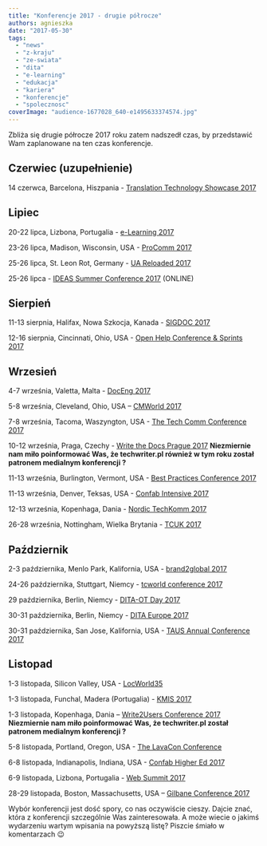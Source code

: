 ```yaml
---
title: "Konferencje 2017 - drugie półrocze"
authors: agnieszka
date: "2017-05-30"
tags:
  - "news"
  - "z-kraju"
  - "ze-swiata"
  - "dita"
  - "e-learning"
  - "edukacja"
  - "kariera"
  - "konferencje"
  - "spolecznosc"
coverImage: "audience-1677028_640-e1495633374574.jpg"
---
```


Zbliża się drugie półrocze 2017 roku zatem nadszedł czas, by przedstawić Wam
zaplanowane na ten czas konferencje.

## Czerwiec (uzupełnienie)

14 czerwca, Barcelona, Hiszpania
- [Translation Technology Showcase 2017](https://www.taus.net/events/conferences/translation-technology-showcase-barcelona#overview)

## Lipiec

20-22 lipca, Lizbona, Portugalia - [e-Learning 2017](http://elearning-conf.org)

23-26 lipca, Madison, Wisconsin, USA -
[ProComm 2017](http://sites.ieee.org/pcs/procomm2017/)

25-26 lipca, St. Leon Rot, Germany - [UA Reloaded 2017](http://ua-reloaded.de/)

25-26 lipca -
[IDEAS Summer Conference 2017](https://ideas.infomanagementcenter.com/) (ONLINE)

## Sierpień

11-13 sierpnia, Halifax, Nowa Szkocja, Kanada -
[SIGDOC 2017](https://sigdoc.acm.org/conference/2017/)

12-16 sierpnia, Cincinnati, Ohio, USA
- [Open Help Conference & Sprints 2017](https://conf.openhelp.cc/)

## Wrzesień

4-7 września, Valetta, Malta -
[DocEng 2017](https://doceng.org/newsite/doceng2017)

5-8 września, Cleveland, Ohio, USA
– [CMWorld 2017](http://www.contentmarketingworld.com/)

7-8 września, Tacoma, Waszyngton, USA -
[The Tech Comm Conference 2017](http://conference.writersua.com/techcomm/)

10-12 września, Praga, Czechy -
[Write the Docs Prague 2017](http://www.writethedocs.org/conf/eu/2017/)
**Niezmiernie nam miło poinformować Was, że techwriter.pl również w tym roku
został patronem medialnym konferencji ?**

11-13 września, Burlington, Vermont, USA -
[Best Practices Conference 2017](https://bp.infomanagementcenter.com/2017-conference/)

11-13 września, Denver, Teksas, USA -
[Confab Intensive 2017](http://confabevents.com/events/intensive-2017)

12-13 września, Kopenhaga, Dania -
[Nordic TechKomm 2017](http://www.nordic-techkomm.com/)

26-28 września, Nottingham, Wielka Brytania -
[TCUK 2017](http://technicalcommunicationuk.com/)

## Październik

2-3 października, Menlo Park, Kalifornia, USA -
[brand2global 2017](http://www.brand2global.com/)

24-26 października, Stuttgart, Niemcy -
[tcworld conference 2017](http://conferences.tekom.de/tcworld17/tcworld17/)

29 października, Berlin, Niemcy -
[DITA-OT Day 2017](https://www.oxygenxml.com/events/2017/dita-ot_day.html)

30-31 października, Berlin, Niemcy -
[DITA Europe 2017](https://ditaeurope.infomanagementcenter.com/)

30-31 października, San Jose, Kalifornia, USA -
[TAUS Annual Conference 2017](https://www.taus.net/events/conferences/taus-annual-conference-2017#call-for-proposals)

## Listopad

1-3 listopada, Silicon Valley, USA -
[LocWorld35](https://locworld.com/events/locworld35-silicon-valley-2017/)

1-3 listopada, Funchal, Madera (Portugalia) -
[KMIS 2017](http://www.kmis.ic3k.org/)

1-3 listopada, Kopenhaga, Dania –
[Write2Users Conference 2017](http://write2users.com/w2u-conference-2017/)
**Niezmiernie nam miło poinformować Was, że techwriter.pl został patronem
medialnym konferencji ?**

5-8 listopada, Portland, Oregon, USA -
[The LavaCon Conference](https://lavacon.org/2017/portland/)

6-8 listopada, Indianapolis, Indiana, USA -
[Confab Higher Ed 2017](http://confabevents.com/events/higher-ed-2017)

6-9 listopada, Lizbona, Portugalia - [Web Summit 2017](https://websummit.com/)

28-29 listopada, Boston, Massachusetts, USA –
[Gilbane Conference 2017](http://gilbaneconference.com/2017/default.aspx)

Wybór konferencji jest dość spory, co nas oczywiście cieszy. Dajcie znać, która
z konferencji szczególnie Was zainteresowała. A może wiecie o jakimś wydarzeniu
wartym wpisania na powyższą listę? Piszcie śmiało w komentarzach 😉
